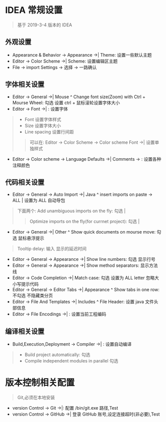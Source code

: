 # IDEA 常规设置

> 基于 2019-3-4 版本的 IDEA

## 外观设置

* Appearance & Behavior -> Appearance ->| Theme: 设置一些默认主题
* Editor -> Color Scheme ->|  Scheme: 设置编辑区主题
* File -> import Settings -> 选择 -> 一路确认

## 字体相关设置

* Editor -> General ->| Mouse ^ Change font size(Zoom) with Ctrl + Mourse Wheel: 勾选 设置 ctrl + 鼠标滚轮设置字体大小
* Editor -> Font ->| : 设置字体
> - Font 设置字体样式
> - Size 设置字体大小
> - Line spacing 设置行间距
>> 可以在: Editor -> Color Scheme -> Color scheme Font ->| 设置单独样式
* Editor -> Color scheme -> Language Defaults ->| Comments -> : 设置各种注释颜色

## 代码相关设置

* Editor -> General -> Auto Import ->| Java ^ insert imports on paste -> ALL | 设置为 ALL 自动导包
> 下面两个: Add unambiguous imports on the fly: 勾选 |
>
> > Optimize imports on the fly(for currnet project): 勾选 |
* Editor -> General ->| Other ^ Show quick documents on mourse move: 勾选 鼠标悬浮提示
 > Tooltip delay: 输入 显示的延迟时间
* Editor -> General -> Appearance ->| Show line numbers: 勾选 显示行号
* Editor -> General -> Appearance ->| Show method separators: 显示方法线
* Editor -> Code Completion ->| Match case: 勾选 设置为 ALL letter 忽略大小写提示代码
* Editor -> General -> Editor Tabs ->| Appearance ^ Show tabs in one row: 不勾选 不隐藏类分页
* Editor -> File And Templates ->| Includes ^ File Header: 设置 java 文件头部信息
* Editor -> File Encodings ->| : 设置当前工程编码

## 编译相关设置

* Build,Execution,Deployment -> Compiler ->| : 设置自动编译
> * Build project automatically: 勾选
> * Compile independent modules in parallel 勾选

# 版本控制相关配置
> Git,必须在本地安装

* version Control -> Git ->|: 配置 /bin/git.exe 路径,Test
* version Control -> GitHub ->| 登录 GitHub 账号,设定连接超时(非必要),Test